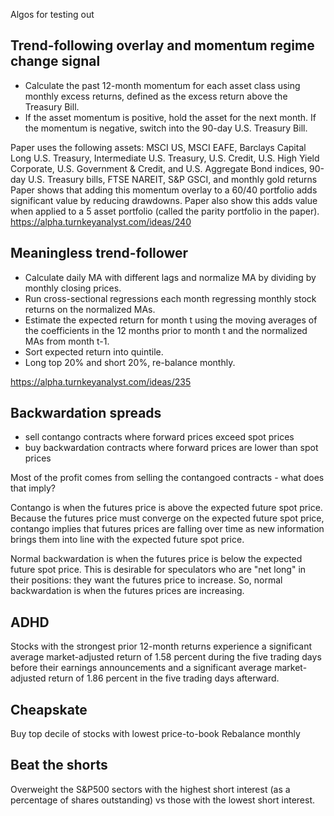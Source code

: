 Algos for testing out


Trend-following overlay and momentum regime change signal
---------------------------------------------------------

* Calculate the past 12-month momentum for each asset class using monthly excess returns, defined as the excess return above the Treasury Bill.
* If the asset momentum is positive, hold the asset for the next month.  If the momentum is negative, switch into the 90-day U.S. Treasury Bill.

Paper uses the following assets: MSCI US, MSCI EAFE, Barclays Capital Long U.S. Treasury, Intermediate U.S. Treasury, U.S. Credit, U.S. High Yield Corporate, U.S. Government & Credit, and U.S. Aggregate Bond indices, 90-day U.S. Treasury bills, FTSE NAREIT, S&P GSCI, and monthly gold returns
Paper shows that adding this momentum overlay to a 60/40 portfolio adds significant value by reducing drawdowns.
Paper also show this adds value when applied to a 5 asset portfolio (called the parity portfolio in the paper).
https://alpha.turnkeyanalyst.com/ideas/240




Meaningless trend-follower
--------------------------

* Calculate daily MA with different lags and normalize MA by dividing by monthly closing prices.
* Run cross-sectional regressions each month regressing monthly stock returns on the normalized MAs.
* Estimate the expected return for month t using the moving averages of the coefficients in the 12 months prior to month t and the normalized MAs from month t-1.
* Sort expected return into quintile.
* Long top 20% and short 20%, re-balance monthly.

https://alpha.turnkeyanalyst.com/ideas/235





Backwardation spreads
---------------------

* sell contango contracts where forward prices exceed spot prices
* buy  backwardation contracts where forward prices are lower than spot prices

Most of the profit comes from selling the contangoed contracts - what does that imply?

Contango is when the futures price is above the expected future spot price. Because the futures price must converge on the expected future spot price, contango implies that futures prices are falling over time as new information brings them into line with the expected future spot price.

Normal backwardation is when the futures price is below the expected future spot price. This is desirable for speculators who are "net long" in their positions: they want the futures price to increase. So, normal backwardation is when the futures prices are increasing.



ADHD
----

Stocks with the strongest prior 12-month returns experience a
significant average market-adjusted return of 1.58 percent during the
five trading days before their earnings announcements and a
significant average market-adjusted return of 1.86 percent in the five
trading days afterward.



Cheapskate
----------

Buy top decile of stocks with lowest price-to-book
Rebalance monthly



Beat the shorts
---------------

Overweight the S&P500 sectors with the highest short interest (as a
percentage of shares outstanding) vs those with the lowest short
interest.

